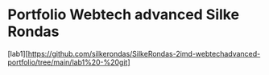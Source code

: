 # Portfolio Webtech advanced Silke Rondas

[lab1][https://github.com/silkerondas/SilkeRondas-2imd-webtechadvanced-portfolio/tree/main/lab1%20-%20git]
